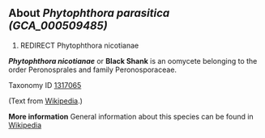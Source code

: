 About *Phytophthora parasitica (GCA\_000509485)* 
------------------------------------------------


1.  REDIRECT Phytophthora nicotianae

***Phytophthora nicotianae*** or **Black Shank** is an oomycete
belonging to the order Peronosprales and family Peronosporaceae.


Taxonomy ID [1317065](https://www.uniprot.org/taxonomy/1317065)

(Text from [Wikipedia](https://en.wikipedia.org/).)

**More information**
General information about this species can be found in [Wikipedia](https://en.wikipedia.org/wiki/Phytophthora_nicotianae)
